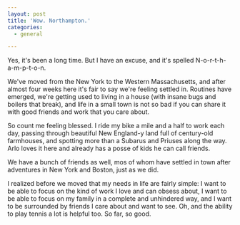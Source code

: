 ```yaml
---
layout: post
title: 'Wow. Northampton.'
categories:
  - general

---
```


Yes, it's been a long time. But I have an excuse, and it's spelled N-o-r-t-h-a-m-p-t-o-n.  

We've moved from the New York to the Western Massachusetts, and after almost four weeks here it's fair to say we're feeling settled in.  Routines have emerged, we're getting used to living in a house (with insane bugs and boilers that break), and life in a small town is not so bad if you can share it with good friends and work that you care about. 

So count me feeling blessed.  I ride my bike a mile and a half to work each day, passing through beautiful New England-y land full of century-old farmhouses, and spotting more than a Subarus and Priuses along the way. Arlo loves it here and already has a posse of kids he can call friends.  

We have a bunch of friends as well, mos of whom have settled in town after adventures in New York and Boston, just as we did.  

I realized before we moved that my needs in life are fairly simple: I want to be able to focus on the kind of work I love and can obsess about, I want to be able to focus on my family in a complete and unhindered way, and I want to be surrounded by friends I care about and want to see.  Oh, and the ability to play tennis a lot is helpful too.  So far, so good. 
